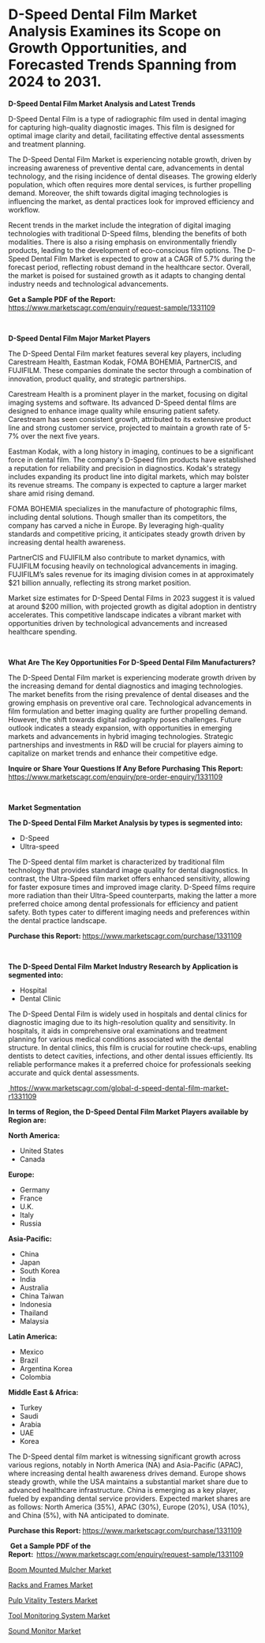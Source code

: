 <p><h1>D-Speed Dental Film Market Analysis Examines its Scope on Growth Opportunities, and Forecasted Trends Spanning from 2024 to 2031.</h1></p><p><strong>D-Speed Dental Film Market Analysis and Latest Trends</strong></p>
<p><p>D-Speed Dental Film is a type of radiographic film used in dental imaging for capturing high-quality diagnostic images. This film is designed for optimal image clarity and detail, facilitating effective dental assessments and treatment planning. </p><p>The D-Speed Dental Film Market is experiencing notable growth, driven by increasing awareness of preventive dental care, advancements in dental technology, and the rising incidence of dental diseases. The growing elderly population, which often requires more dental services, is further propelling demand. Moreover, the shift towards digital imaging technologies is influencing the market, as dental practices look for improved efficiency and workflow.</p><p>Recent trends in the market include the integration of digital imaging technologies with traditional D-Speed films, blending the benefits of both modalities. There is also a rising emphasis on environmentally friendly products, leading to the development of eco-conscious film options. The D-Speed Dental Film Market is expected to grow at a CAGR of 5.7% during the forecast period, reflecting robust demand in the healthcare sector. Overall, the market is poised for sustained growth as it adapts to changing dental industry needs and technological advancements.</p></p>
<p><strong>Get a Sample PDF of the Report:&nbsp;</strong> <a href="https://www.marketscagr.com/enquiry/request-sample/1331109?utm_campaign=1411&utm_medium=2&utm_source=Github&utm_content=ia&utm_term=16102024&utm_id=d-speed-dental-film">https://www.marketscagr.com/enquiry/request-sample/1331109</a></p>
<p>&nbsp;</p>
<p><strong>D-Speed Dental Film Major Market Players</strong></p>
<p><p>The D-Speed Dental Film market features several key players, including Carestream Health, Eastman Kodak, FOMA BOHEMIA, PartnerCIS, and FUJIFILM. These companies dominate the sector through a combination of innovation, product quality, and strategic partnerships.</p><p>Carestream Health is a prominent player in the market, focusing on digital imaging systems and software. Its advanced D-Speed dental films are designed to enhance image quality while ensuring patient safety. Carestream has seen consistent growth, attributed to its extensive product line and strong customer service, projected to maintain a growth rate of 5-7% over the next five years.</p><p>Eastman Kodak, with a long history in imaging, continues to be a significant force in dental film. The company's D-Speed film products have established a reputation for reliability and precision in diagnostics. Kodak's strategy includes expanding its product line into digital markets, which may bolster its revenue streams. The company is expected to capture a larger market share amid rising demand.</p><p>FOMA BOHEMIA specializes in the manufacture of photographic films, including dental solutions. Though smaller than its competitors, the company has carved a niche in Europe. By leveraging high-quality standards and competitive pricing, it anticipates steady growth driven by increasing dental health awareness.</p><p>PartnerCIS and FUJIFILM also contribute to market dynamics, with FUJIFILM focusing heavily on technological advancements in imaging. FUJIFILM’s sales revenue for its imaging division comes in at approximately $21 billion annually, reflecting its strong market position.</p><p>Market size estimates for D-Speed Dental Films in 2023 suggest it is valued at around $200 million, with projected growth as digital adoption in dentistry accelerates. This competitive landscape indicates a vibrant market with opportunities driven by technological advancements and increased healthcare spending.</p></p>
<p>&nbsp;</p>
<p><strong>What Are The Key Opportunities For D-Speed Dental Film Manufacturers?</strong></p>
<p><p>The D-Speed Dental Film market is experiencing moderate growth driven by the increasing demand for dental diagnostics and imaging technologies. The market benefits from the rising prevalence of dental diseases and the growing emphasis on preventive oral care. Technological advancements in film formulation and better imaging quality are further propelling demand. However, the shift towards digital radiography poses challenges. Future outlook indicates a steady expansion, with opportunities in emerging markets and advancements in hybrid imaging technologies. Strategic partnerships and investments in R&D will be crucial for players aiming to capitalize on market trends and enhance their competitive edge.</p></p>
<p><strong>Inquire or Share Your Questions If Any Before Purchasing This Report:</strong> <a href="https://www.marketscagr.com/enquiry/pre-order-enquiry/1331109?utm_campaign=1411&utm_medium=2&utm_source=Github&utm_content=ia&utm_term=16102024&utm_id=d-speed-dental-film">https://www.marketscagr.com/enquiry/pre-order-enquiry/1331109</a></p>
<p>&nbsp;</p>
<p><strong>Market Segmentation</strong></p>
<p><strong>The D-Speed Dental Film Market Analysis by types is segmented into:</strong></p>
<p><ul><li>D-Speed</li><li>Ultra-speed</li></ul></p>
<p><p>The D-Speed dental film market is characterized by traditional film technology that provides standard image quality for dental diagnostics. In contrast, the Ultra-Speed film market offers enhanced sensitivity, allowing for faster exposure times and improved image clarity. D-Speed films require more radiation than their Ultra-Speed counterparts, making the latter a more preferred choice among dental professionals for efficiency and patient safety. Both types cater to different imaging needs and preferences within the dental practice landscape.</p></p>
<p><strong>Purchase this Report:&nbsp;</strong><a href="https://www.marketscagr.com/purchase/1331109?utm_campaign=1411&utm_medium=2&utm_source=Github&utm_content=ia&utm_term=16102024&utm_id=d-speed-dental-film">https://www.marketscagr.com/purchase/1331109</a></p>
<p>&nbsp;</p>
<p><strong>The D-Speed Dental Film Market Industry Research by Application is segmented into:</strong></p>
<p><ul><li>Hospital</li><li>Dental Clinic</li></ul></p>
<p><p>The D-Speed Dental Film is widely used in hospitals and dental clinics for diagnostic imaging due to its high-resolution quality and sensitivity. In hospitals, it aids in comprehensive oral examinations and treatment planning for various medical conditions associated with the dental structure. In dental clinics, this film is crucial for routine check-ups, enabling dentists to detect cavities, infections, and other dental issues efficiently. Its reliable performance makes it a preferred choice for professionals seeking accurate and quick dental assessments.</p></p>
<p><a href="https://www.marketscagr.com/global-d-speed-dental-film-market-r1331109?utm_campaign=1411&utm_medium=2&utm_source=Github&utm_content=ia&utm_term=16102024&utm_id=d-speed-dental-film">&nbsp;https://www.marketscagr.com/global-d-speed-dental-film-market-r1331109</a></p>
<p><strong>In terms of Region, the D-Speed Dental Film Market Players available by Region are:</strong></p>
<p>
    <p> <strong> North America: </strong>
        <ul>
            <li>United States</li>
            <li>Canada</li>
        </ul>
        </p> 
    <p> <strong> Europe: </strong>
        <ul>
            <li>Germany</li>
            <li>France</li>
            <li>U.K.</li>
            <li>Italy</li>
            <li>Russia</li>
        </ul>
        </p> 
    <p> <strong> Asia-Pacific: </strong>
        <ul>
            <li>China</li>
            <li>Japan</li>
            <li>South Korea</li>
            <li>India</li>
            <li>Australia</li>
            <li>China Taiwan</li>
            <li>Indonesia</li>
            <li>Thailand</li>
            <li>Malaysia</li>
        </ul>
        </p> 
    <p> <strong> Latin America: </strong>
        <ul>
            <li>Mexico</li>
            <li>Brazil</li>
            <li>Argentina Korea</li>
            <li>Colombia</li>
        </ul>
        </p> 
    <p> <strong> Middle East & Africa: </strong>
        <ul>
            <li>Turkey</li>
            <li>Saudi</li>
            <li>Arabia</li>
            <li>UAE</li>
            <li>Korea</li>
        </ul>
    </p>
    </p>
<p><p>The D-Speed dental film market is witnessing significant growth across various regions, notably in North America (NA) and Asia-Pacific (APAC), where increasing dental health awareness drives demand. Europe shows steady growth, while the USA maintains a substantial market share due to advanced healthcare infrastructure. China is emerging as a key player, fueled by expanding dental service providers. Expected market shares are as follows: North America (35%), APAC (30%), Europe (20%), USA (10%), and China (5%), with NA anticipated to dominate.</p></p>
<p><strong>Purchase this Report: </strong><a href="https://www.marketscagr.com/purchase/1331109?utm_campaign=1411&utm_medium=2&utm_source=Github&utm_content=ia&utm_term=16102024&utm_id=d-speed-dental-film">https://www.marketscagr.com/purchase/1331109</a></p>
<p>&nbsp;<strong>Get a Sample PDF of the Report:&nbsp;&nbsp;</strong><a href="https://www.marketscagr.com/enquiry/request-sample/1331109?utm_campaign=1411&utm_medium=2&utm_source=Github&utm_content=ia&utm_term=16102024&utm_id=d-speed-dental-film">https://www.marketscagr.com/enquiry/request-sample/1331109</a></p>
<p><strong></strong></p>
<p><p><a href="https://www.linkedin.com/pulse/boom-mounted-mulcher-market-trends-focusing-insight-forecast-pydle?trk=public_post_embed_feed-article-content&utm_campaign=1411&utm_medium=2&utm_source=Github&utm_content=ia&utm_term=16102024&utm_id=d-speed-dental-film">Boom Mounted Mulcher Market</a></p><p><a href="https://github.com/phoebe476t/Market-Research-Report-List-1/blob/main/racks-and-frames-market.md?utm_campaign=1411&utm_medium=2&utm_source=Github&utm_content=ia&utm_term=16102024&utm_id=d-speed-dental-film">Racks and Frames Market</a></p><p><a href="https://github.com/tomiculnu/Market-Research-Report-List-1/blob/main/pulp-vitality-testers-market.md?utm_campaign=1411&utm_medium=2&utm_source=Github&utm_content=ia&utm_term=16102024&utm_id=d-speed-dental-film">Pulp Vitality Testers Market</a></p><p><a href="https://issuu.com/reportprime-2/docs/tool-monitoring-system-market-size-_5cfd53d7d34cb4?utm_campaign=1411&utm_medium=2&utm_source=Github&utm_content=ia&utm_term=16102024&utm_id=d-speed-dental-film">Tool Monitoring System Market</a></p><p><a href="https://www.linkedin.com/pulse/strategic-forecast-sound-monitor-market-growth-trends-size-1jl0e?trk=public_post_embed_feed-article-content&utm_campaign=1411&utm_medium=2&utm_source=Github&utm_content=ia&utm_term=16102024&utm_id=d-speed-dental-film">Sound Monitor Market</a></p></p>